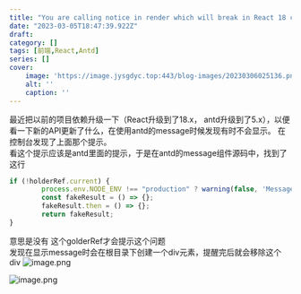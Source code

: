 ```yaml
---
title: "You are calling notice in render which will break in React 18 concurrent mode. Please trigger in effect instead."
date: "2023-03-05T18:47:39.922Z"
draft: 
category: [] 
tags: [前端,React,Antd]
series: []
cover: 
    image: 'https://image.jysgdyc.top:443/blog-images/20230306025136.png'
    alt: ''
    caption: ''
---
```

最近把以前的项目依赖升级一下（React升级到了18.x， antd升级到了5.x），以便看一下新的API更新了什么，在使用antd的message时候发现有时不会显示。 在控制台发现了上面那个提示。   
看这个提示应该是antd里面的提示，于是在antd的message组件源码中，找到了这行
```jsx
if (!holderRef.current) {
        process.env.NODE_ENV !== "production" ? warning(false, 'Message', 'You are calling notice in render which will break in React 18 concurrent mode. Please trigger in effect instead.') : void 0;
        const fakeResult = () => {};
        fakeResult.then = () => {};
        return fakeResult;
}
```
意思是没有 这个golderRef才会提示这个问题  
发现在显示message时会在根目录下创建一个div元素，提醒完后就会移除这个div
![image.png](https://image.jysgdyc.top:443/blog-images/20230306172246.png)


![image.png](https://image.jysgdyc.top:443/blog-images/20230306210456.png)
